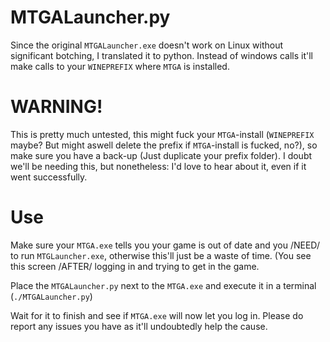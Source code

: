 # MTGALauncher.py
Since the original `MTGALauncher.exe` doesn't work on Linux without significant botching, I translated it to python. Instead of windows calls it'll make calls to your `WINEPREFIX` where `MTGA` is installed.

# WARNING!
This is pretty much untested, this might fuck your `MTGA`-install (`WINEPREFIX` maybe? But might aswell delete the prefix if `MTGA`-install is fucked, no?), so make sure you have a back-up (Just duplicate your prefix folder). I doubt we'll be needing this, but nonetheless: I'd love to hear about it, even if it went successfully.

# Use
Make sure your `MTGA.exe` tells you your game is out of date and you /NEED/ to run `MTGLauncher.exe`, otherwise this'll just be a waste of time. (You see this screen /AFTER/ logging in and trying to get in the game.

Place the `MTGALauncher.py` next to the `MTGA.exe` and execute it in a terminal (`./MTGALauncher.py`)

Wait for it to finish and see if `MTGA.exe` will now let you log in. Please do report any issues you have as it'll undoubtedly help the cause.
